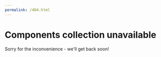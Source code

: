 ```yaml
---
permalink: /404.html
---
```


# Components collection unavailable
Sorry for the inconvenience - we'll get back soon!